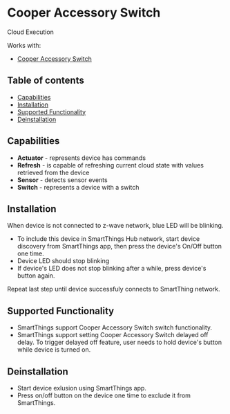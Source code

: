 # Cooper Accessory Switch

Cloud Execution

Works with: 

* [Cooper Accessory Switch](http://www.cooperindustries.com/content/public/en/wiring_devices/products/lighting_controls/aspire_rf_wireless/switches/aspire_rf_accessory_switch_rf9517.html)

## Table of contents

* [Capabilities](#capabilities)
* [Installation](#installation)
* [Supported Functionality](#supported-functionality)
* [Deinstallation](#deinstallation)

## Capabilities

* **Actuator** - represents device has commands
* **Refresh** - is capable of refreshing current cloud state with values retrieved from the device
* **Sensor** - detects sensor events
* **Switch** - represents a device with a switch

## Installation

When device is not connected to z-wave network, blue LED will be blinking.

* To include this device in SmartThings Hub network, start device discovery from SmartThings app, then press the device's On/Off button one time.
* Device LED should stop blinking
* If device's LED does not stop blinking after a while, press device's button again.

Repeat last step until device successfuly connects to SmartThing network.

## Supported Functionality

* SmartThings support Cooper Accessory Switch switch functionality.
* SmartThings support setting Cooper Accessory Switch delayed off delay. To trigger delayed off feature, user needs to hold device's button while device is turned on.

## Deinstallation
* Start device exlusion using SmartThings app.
* Press on/off button on the device one time to exclude it from SmartThings.

